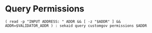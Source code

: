 
# Query Permissions

```
( read -p "INPUT ADDRESS: " ADDR && [ -z "$ADDR" ] && ADDR=$VALIDATOR_ADDR ) : sekaid query customgov permissions $ADDR
```


